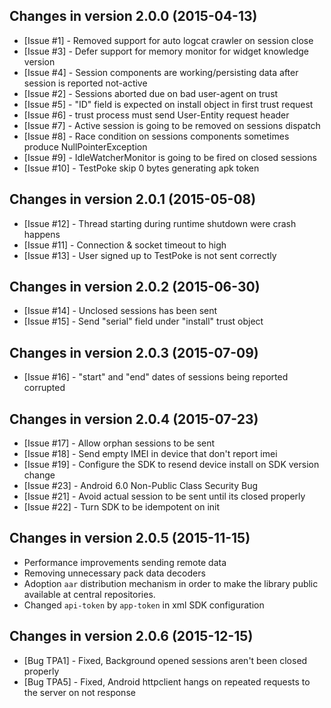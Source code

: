Changes in version 2.0.0 (2015-04-13)
--------------------------------------

- [Issue #1] - Removed support for auto logcat crawler on session close
- [Issue #3] - Defer support for memory monitor for widget knowledge version
- [Issue #4] - Session components are working/persisting data after session is reported not-active
- [Issue #2] - Sessions aborted due on bad user-agent on trust
- [Issue #5] - "ID" field is expected on install object in first trust request
- [Issue #6] - trust process must send User-Entity request header
- [Issue #7] - Active session is going to be removed on sessions dispatch
- [Issue #8] - Race condition on sessions components sometimes produce NullPointerException
- [Issue #9] - IdleWatcherMonitor is going to be fired on closed sessions
- [Issue #10] - TestPoke skip 0 bytes generating apk token



Changes in version 2.0.1 (2015-05-08)
--------------------------------------

- [Issue #12] - Thread starting during runtime shutdown were crash happens
- [Issue #11] - Connection & socket timeout to high
- [Issue #13] - User signed up to TestPoke is not sent correctly


Changes in version 2.0.2 (2015-06-30)
--------------------------------------

- [Issue #14] - Unclosed sessions has been sent
- [Issue #15] - Send "serial" field under "install" trust object


Changes in version 2.0.3 (2015-07-09)
--------------------------------------

- [Issue #16] - "start" and "end" dates of sessions being reported corrupted


Changes in version 2.0.4 (2015-07-23)
--------------------------------------

- [Issue #17] - Allow orphan sessions to be sent
- [Issue #18] - Send empty IMEI in device that don't report imei
- [Issue #19] - Configure the SDK to resend device install on SDK version change
- [Issue #23] - Android 6.0 Non-Public Class Security Bug
- [Issue #21] - Avoid actual session to be sent until its closed properly
- [Issue #22] - Turn SDK to be idempotent on init


Changes in version 2.0.5 (2015-11-15)
--------------------------------------

- Performance improvements sending remote data
- Removing unnecessary pack data decoders
- Adoption `aar` distribution mechanism in order to make the library public available at central
  repositories.
- Changed `api-token` by `app-token` in xml SDK configuration



Changes in version 2.0.6 (2015-12-15)
--------------------------------------

- [Bug TPA1] - Fixed, Background opened sessions aren't been closed properly 
- [Bug TPA5] - Fixed, Android httpclient hangs on repeated requests to the server on not response 

 


